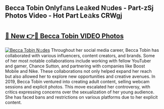 ## Becca Tobin Onlyf𝚊ns Le𝚊ked N𝚞des - Part-zSj Photos Video - Hot Part Le𝚊ks CRWgj

# <h2><a href="http://ab70503.deff.icu/?id=Becca+Tobin">🔗 New 👉🔴 Becca Tobin VIDEO Photos</a></h2>

[![Becca Tobin N𝚞des](https://i.imgur.com/rIISA9y.gif)](http://ab70503.deff.icu/?id=Becca+Tobin)
Throughout her social media career, Becca Tobin has collaborated with various influencers, content creators, and brands. Some of her most notable collaborations include working with fellow YouTuber and gamer, Chance Sutton, and partnering with companies like Boost Mobile and Nike. These collaborations not only helped expand her reach but also allowed her to explore new opportunities and creative avenues. In 2019, Becca Tobin ventured into creating adult content, selling webcam sessions and explicit photos. This move escalated her controversy, with critics expressing concerns over the sexualization of her young audience. She has faced bans and restrictions on various platforms due to her explicit content.
